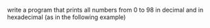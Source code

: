 write a program that prints all numbers from 0 to 98 in decimal and in hexadecimal (as in the following example)
